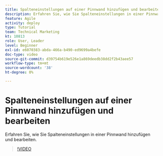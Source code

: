 ```yaml
---
title: Spalteneinstellungen auf einer Pinnwand hinzufügen und bearbeiten
description: Erfahren Sie, wie Sie Spalteneinstellungen in einer Pinnwand hinzufügen und bearbeiten.
feature: Agile
activity: deploy
type: Tutorial
team: Technical Marketing
kt: 10813
role: User, Leader
level: Beginner
exl-id: e6070383-abda-466a-b490-ed9699a4befe
doc-type: video
source-git-commit: d39754b619e526e1a869deedb38dd2f2b43aee57
workflow-type: tm+mt
source-wordcount: '38'
ht-degree: 0%

---
```


# Spalteneinstellungen auf einer Pinnwand hinzufügen und bearbeiten

Erfahren Sie, wie Sie Spalteneinstellungen in einer Pinnwand hinzufügen und bearbeiten.

>[!VIDEO](https://video.tv.adobe.com/v/347332)
